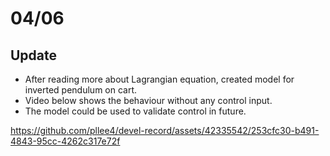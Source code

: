# 04/06

## Update
- After reading more about Lagrangian equation, created model for inverted pendulum on cart.
- Video below shows the behaviour without any control input.
- The model could be used to validate control in future.

https://github.com/pllee4/devel-record/assets/42335542/253cfc30-b491-4843-95cc-4262c317e72f